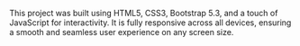 This project was built using HTML5, CSS3, Bootstrap 5.3, and a touch of JavaScript for interactivity. It is fully responsive across all devices, ensuring a smooth and seamless user experience on any screen size.
